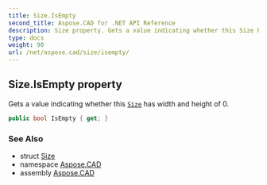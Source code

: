 ```yaml
---
title: Size.IsEmpty
second_title: Aspose.CAD for .NET API Reference
description: Size property. Gets a value indicating whether this Size has width and height of 0
type: docs
weight: 90
url: /net/aspose.cad/size/isempty/
---
```

## Size.IsEmpty property

Gets a value indicating whether this [`Size`](../) has width and height of 0.

```csharp
public bool IsEmpty { get; }
```

### See Also

* struct [Size](../)
* namespace [Aspose.CAD](../../../aspose.cad/)
* assembly [Aspose.CAD](../../../)


